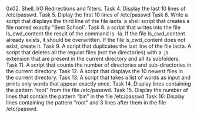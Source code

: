 0x02. Shell, I/O Redirections and filters.
Task 4. Display the last 10 lines of /etc/passwd.
Task 5. Diplay the first 10 lines of /etc/passwd
Task 6. Write a script that displays the third line of the file iacta.
a shell script that creates a file named exactly "Best School".
Task 8. a script that writes into the file ls_cwd_content the result of the command ls -la. If the file ls_cwd_content already exists, it should be overwritten. If the file ls_cwd_content does not exist, create it.
Task 9. A script that duplicates the last line of the file iacta.
A script that deletes all the regular files (not the directories) with a .js extension that are present in the current directory and all its subfolders.
Task 11. A script that counts the number of directories and sub-directories in the current directory.
Task 12. A script that displays the 10 newest files in the current directory.
Task 13. A script that takes a list of words as input and prints only words that appear exactly once.
Task 14. Display lines containing the pattern “root” from the file /etc/passwd.
Task 15. Display the number of lines that contain the pattern “bin” in the file /etc/passwd
Task 16: Display lines containing the pattern “root” and 3 lines after them in the file /etc/passwd.
